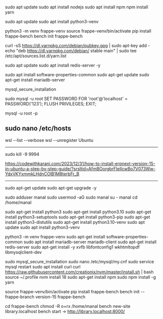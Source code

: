 sudo apt update
sudo apt install nodejs
sudo apt install npm
npm install yarn

sudo apt update
sudo apt install python3-venv


python3 -m venv frappe-venv
source frappe-venv/bin/activate
pip install frappe-bench
bench init frappe-bench

curl -sS https://dl.yarnpkg.com/debian/pubkey.gpg | sudo apt-key add -
echo "deb https://dl.yarnpkg.com/debian/ stable main" | sudo tee /etc/apt/sources.list.d/yarn.list

sudo apt update
sudo apt install redis-server -y

sudo apt install software-properties-common
sudo apt-get update
sudo apt-get install mariadb-server

mysql_secure_installation

sudo mysql -u root
SET PASSWORD FOR 'root'@'localhost' = PASSWORD('123');
FLUSH PRIVILEGES;
EXIT;

mysql -u root -p

sudo nano /etc/hosts
----------------------------
wsl --list --verbose
wsl --unregister Ubuntu

---------------------------
sudo kill -9 9994

https://codewithkarani.com/2023/12/31/how-to-install-erpnext-version-15-in-ubuntu-a-step-by-step-guide/?srsltid=AfmBOorgbrFIeIlcwBo7V073Ww-YdxVKYxmmkLHdnCOlB1M8terbFr_B

-----------------------------

sudo apt-get update
sudo apt-get upgrade -y

sudo adduser manal
sudo usermod -aG sudo manal
su - manal
cd /home/manal

sudo apt-get install python3
sudo apt-get install python3.10
sudo apt-get install python3-setuptools
sudo apt-get install python3-pip
sudo apt-get install python3-distutils
sudo apt-get install python3.10-venv
sudo apt update
sudo apt install python3-venv

python3 -m venv frappe-venv
sudo apt-get install software-properties-common
sudo apt install mariadb-server mariadb-client
sudo apt-get install redis-server
sudo apt-get install -y xvfb libfontconfig1 wkhtmltopdf libmysqlclient-dev

 sudo mysql_secure_installation
sudo nano /etc/mysql/my.cnf
sudo service mysql restart
sudo apt install curl
curl https://raw.githubusercontent.com/creationix/nvm/master/install.sh | bash source ~/.profile nvm install 18
sudo apt-get install npm
sudo npm install -g yarn

source frappe-venv/bin/activate
pip install frappe-bench
bench init --frappe-branch version-15 frappe-bench

cd frappe-bench
chmod -R o+rx /home/manal
bench new-site library.localhost
bench start -> http://library.localhost:8000/
